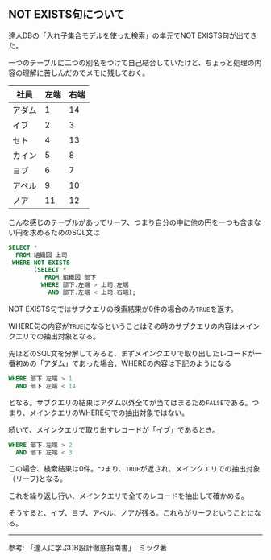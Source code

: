 ## NOT EXISTS句について

達人DBの「入れ子集合モデルを使った検索」の単元でNOT EXISTS句が出てきた。

一つのテーブルに二つの別名をつけて自己結合していたけど、ちょっと処理の内容の理解に苦しんだのでメモに残しておく。

社員 | 左端 | 右端
--- | --- | ---
アダム | 1 | 14
イブ | 2 | 3
セト | 4 | 13
カイン | 5 | 8
ヨブ | 6 | 7
アベル | 9 | 10
ノア | 11 | 12

こんな感じのテーブルがあってリーフ、つまり自分の中に他の円を一つも含まない円を求めるためのSQL文は

``` SQL
SELECT *
  FROM 組織図 上司
 WHERE NOT EXISTS
       (SELECT *
          FROM 組織図 部下
         WHERE 部下.左端 > 上司.左端
           AND 部下.左端 < 上司.右端);
```

NOT EXISTS句ではサブクエリの検索結果が0件の場合のみ`TRUE`を返す。

WHERE句の内容が`TRUE`になるということはその時のサブクエリの内容はメインクエリでの抽出対象となる。

先ほどのSQL文を分解してみると、まずメインクエリで取り出したレコードが一番初めの「アダム」であった場合、WHEREの内容は下記のようになる

``` SQL
WHERE 部下.左端 > 1
  AND 部下.左端 < 14
```

となる。サブクエリの結果はアダム以外全てが当てはまるため`FALSE`である。つまり、メインクエリのWHERE句での抽出対象ではない。

続いて、メインクエリで取り出すレコードが「イブ」であるとき。

``` SQL
WHERE 部下.左端 > 2
  AND 部下.左端 < 3
```

この場合、検索結果は0件。つまり、`TRUE`が返され、メインクエリでの抽出対象（リーフ)となる。

これを繰り返し行い、メインクエリで全てのレコードを抽出して確かめる。

そうすると、イブ、ヨブ、アベル、ノアが残る。これらがリーフということになる。



--- 

参考: 「達人に学ぶDB設計徹底指南書」　ミック著










